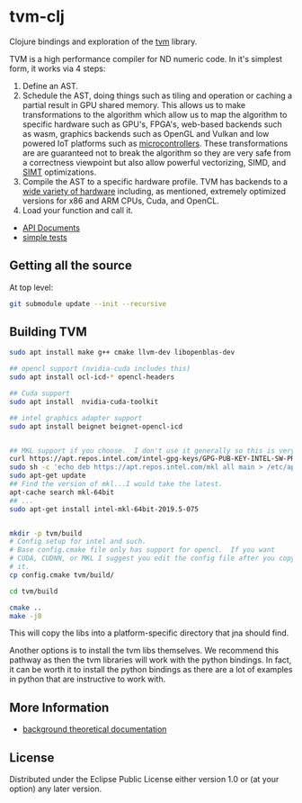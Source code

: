 # tvm-clj

Clojure bindings and exploration of the [tvm](https://github.com/apache/incubator-tvm) library.

TVM is a high performance compiler for ND numeric code.  In it's simplest form, it works via
4 steps: 

1.  Define an AST.
2.  Schedule the AST, doing things such as tiling and operation or caching a partial
    result in GPU shared memory.  This allows us to make transformations to the algorithm which
        allow us to map the algorithm to specific hardware such as GPU's, FPGA's, web-based
	backends such as wasm, graphics backends such as OpenGL and Vulkan and low powered IoT
	platforms such as [microcontrollers](https://tvm.apache.org/2020/06/04/tinyml-how-tvm-is-taming-tiny).
	These transformations are are guaranteed not to break the algorithm so they are very safe from
	a correctness viewpoint but also allow powerful vectorizing, SIMD, and 
	[SIMT](https://en.wikipedia.org/wiki/Single_instruction,_multiple_threads) optimizations.
3.  Compile the AST to a specific hardware profile.  TVM has backends to a 
    [wide variety of hardware](https://github.com/apache/incubator-tvm/blob/main/python/tvm/_ffi/runtime_ctypes.py#L156)
	including, as mentioned, extremely optimized versions for x86 and ARM CPUs, Cuda, and OpenCL.
4.  Load your function and call it.



* [API Documents](https://techascent.github.io/tvm-clj/)
* [simple tests](test/tvm_clj/tvm_test.clj)


## Getting all the source

At top level:
```bash
git submodule update --init --recursive
```

## Building TVM

```bash
sudo apt install make g++ cmake llvm-dev libopenblas-dev

## opencl support (nvidia-cuda includes this)
sudo apt install ocl-icd-* opencl-headers

## Cuda support
sudo apt install  nvidia-cuda-toolkit

## intel graphics adapter support
sudo apt install beignet beignet-opencl-icd


## MKL support if you choose.  I don't use it generally so this is very optional.
curl https://apt.repos.intel.com/intel-gpg-keys/GPG-PUB-KEY-INTEL-SW-PRODUCTS-2019.PUB | sudo apt-key add -
sudo sh -c 'echo deb https://apt.repos.intel.com/mkl all main > /etc/apt/sources.list.d/intel-mkl.list'
sudo apt-get update
## Find the version of mkl...I would take the latest.
apt-cache search mkl-64bit
## ...
sudo apt-get install intel-mkl-64bit-2019.5-075


mkdir -p tvm/build
# Config setup for intel and such.
# Base config.cmake file only has support for opencl.  If you want
# CUDA, CUDNN, or MKL I suggest you edit the config file after you copy
# it.
cp config.cmake tvm/build/

cd tvm/build

cmake ..
make -j8


```

This will copy the libs into a platform-specific directory that jna should find.

Another options is to install the tvm libs themselves.  We recommend this pathway as
then the tvm libraries will work with the python bindings.  In fact, it can be worth it
to install the python bindings as there are a lot of examples in python that are
instructive to work with.


## More Information


* [background theoretical documentation](topics/background.md)


## License


Distributed under the Eclipse Public License either version 1.0 or (at
your option) any later version.
